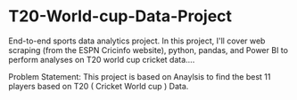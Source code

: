 # T20-World-cup-Data-Project
End-to-end sports data analytics project. In this project, I'll cover web scraping (from the ESPN Cricinfo website), python, pandas, and Power BI to perform analyses on T20 world cup cricket data....


Problem Statement: This project is based on Anaylsis to find the best 11 players based on T20 ( Cricket World cup ) Data.


